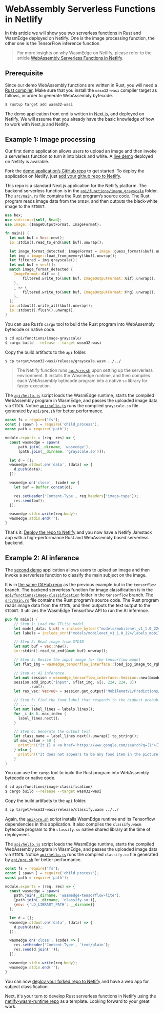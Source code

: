 # WebAssembly Serverless Functions in Netlify

In this article we will show you two serverless functions in Rust and WasmEdge deployed on Netlify. One is the image processing function, the other one is the TensorFlow inference function.

> For more insights on why WasmEdge on Netlify, please refer to the article [WebAssembly Serverless Functions in Netlify](https://www.secondstate.io/articles/netlify-wasmedge-webassembly-rust-serverless/).

## Prerequisite

Since our demo WebAssembly functions are written in Rust, you will need a [Rust compiler](https://www.rust-lang.org/tools/install). Make sure that you install the `wasm32-wasi` compiler target as follows, in order to generate WebAssembly bytecode.

```bash
$ rustup target add wasm32-wasi
```

The demo application front end is written in [Next.js](https://nextjs.org/), and deployed on Netlify. We will assume that you already have the basic knowledge of how to work with Next.js and Netlify.

## Example 1: Image processing

Our first demo application allows users to upload an image and then invoke a serverless function to turn it into black and white. A [live demo](https://60fe22f9ff623f0007656040--reverent-hodgkin-dc1f51.netlify.app/) deployed on Netlify is available.

Fork the [demo application’s GitHub repo](https://github.com/second-state/netlify-wasm-runtime) to get started. To deploy the application on Netlify, just [add your github repo to Netlify](https://www.netlify.com/blog/2016/09/29/a-step-by-step-guide-deploying-on-netlify/).

This repo is a standard Next.js application for the Netlify platform. The backend serverless function is in the [`api/functions/image_grayscale`](https://github.com/second-state/netlify-wasm-runtime/tree/main/api/functions/image-grayscale) folder. The [`src/main.rs`](https://github.com/second-state/netlify-wasm-runtime/blob/main/api/functions/image-grayscale/src/main.rs) file contains the Rust program’s source code. The Rust program reads image data from the `STDIN`, and then outputs the black-white image to the `STDOUT`.

```rust
use hex;
use std::io::{self, Read};
use image::{ImageOutputFormat, ImageFormat};

fn main() {
  let mut buf = Vec::new();
  io::stdin().read_to_end(&mut buf).unwrap();

  let image_format_detected: ImageFormat = image::guess_format(&buf).unwrap();
  let img = image::load_from_memory(&buf).unwrap();
  let filtered = img.grayscale();
  let mut buf = vec![];
  match image_format_detected {
    ImageFormat::Gif => {
        filtered.write_to(&mut buf, ImageOutputFormat::Gif).unwrap();
    },
    _ => {
        filtered.write_to(&mut buf, ImageOutputFormat::Png).unwrap();
    },
  };
  io::stdout().write_all(&buf).unwrap();
  io::stdout().flush().unwrap();
}
```

You can use Rust’s `cargo` tool to build the Rust program into WebAssembly bytecode or native code. 

```bash
$ cd api/functions/image-grayscale/
$ cargo build --release --target wasm32-wasi 
```

Copy the build artifacts to the `api` folder.

```bash
$ cp target/wasm32-wasi/release/grayscale.wasm ../../
```

> The Netlify function runs [`api/pre.sh`](https://github.com/second-state/netlify-wasm-runtime/blob/main/api/pre.sh) upon setting up the serverless environment. It installs the WasmEdge runtime, and then compiles each WebAssembly bytecode program into a native `so` library for faster execution.

The [`api/hello.js`](https://github.com/second-state/netlify-wasm-runtime/blob/main/api/hello.js) script loads the WasmEdge runtime, starts the compiled WebAssembly program in WasmEdge, and passes the uploaded image data via `STDIN`. Notice [`api/hello.js`](https://github.com/second-state/netlify-wasm-runtime/blob/main/api/hello.js) runs the compiled `grayscale.so` file generated by [`api/pre.sh`](https://github.com/second-state/netlify-wasm-runtime/blob/main/api/pre.sh) for better performance.

```javascript
const fs = require('fs');
const { spawn } = require('child_process');
const path = require('path');

module.exports = (req, res) => {
  const wasmedge = spawn(
      path.join(__dirname, 'wasmedge'), 
      [path.join(__dirname, 'grayscale.so')]);

  let d = [];
  wasmedge.stdout.on('data', (data) => {
    d.push(data);
  });

  wasmedge.on('close', (code) => {
    let buf = Buffer.concat(d);

    res.setHeader('Content-Type', req.headers['image-type']);
    res.send(buf);
  });

  wasmedge.stdin.write(req.body);
  wasmedge.stdin.end('');
}
```

That's it. [Deploy the repo to Netlify](https://www.netlify.com/blog/2016/09/29/a-step-by-step-guide-deploying-on-netlify/) and you now have a Netlify Jamstack app with a high-performance Rust and WebAssembly based serverless backend.

## Example 2: AI inference

The [second demo](https://60ff7e2d10fe590008db70a9--reverent-hodgkin-dc1f51.netlify.app/) application allows users to upload an image and then invoke a serverless function to classify the main subject on the image.

It is in [the same GitHub repo](https://github.com/second-state/netlify-wasm-runtime/tree/tensorflow) as the previous example but in the `tensorflow` branch. The backend serverless function for image classification is in the [`api/functions/image-classification`](https://github.com/second-state/netlify-wasm-runtime/tree/tensorflow/api/functions/image-classification) folder in the `tensorflow` branch.  The [`src/main.rs`](https://github.com/second-state/netlify-wasm-runtime/blob/tensorflow/api/functions/image-classification/src/main.rs) file contains the Rust program’s source code. The Rust program reads image data from the `STDIN`, and then outputs the text output to the `STDOUT`. It utilizes the WasmEdge Tensorflow API to run the AI inference.

```rust
pub fn main() {
    // Step 1: Load the TFLite model
    let model_data: &[u8] = include_bytes!("models/mobilenet_v1_1.0_224/mobilenet_v1_1.0_224_quant.tflite");
    let labels = include_str!("models/mobilenet_v1_1.0_224/labels_mobilenet_quant_v1_224.txt");

    // Step 2: Read image from STDIN
    let mut buf = Vec::new();
    io::stdin().read_to_end(&mut buf).unwrap();

    // Step 3: Resize the input image for the tensorflow model
    let flat_img = wasmedge_tensorflow_interface::load_jpg_image_to_rgb8(&buf, 224, 224);

    // Step 4: AI inference
    let mut session = wasmedge_tensorflow_interface::Session::new(&model_data, wasmedge_tensorflow_interface::ModelType::TensorFlowLite);
    session.add_input("input", &flat_img, &[1, 224, 224, 3])
           .run();
    let res_vec: Vec<u8> = session.get_output("MobilenetV1/Predictions/Reshape_1");

    // Step 5: Find the food label that responds to the highest probability in res_vec
    // ... ...
    let mut label_lines = labels.lines();
    for _i in 0..max_index {
      label_lines.next();
    }

    // Step 6: Generate the output text
    let class_name = label_lines.next().unwrap().to_string();
    if max_value > 50 {
      println!("It {} a <a href='https://www.google.com/search?q={}'>{}</a> in the picture", confidence.to_string(), class_name, class_name);
    } else {
      println!("It does not appears to be any food item in the picture.");
    }
}
```

You can use the `cargo` tool to build the Rust program into WebAssembly bytecode or native code.

```bash
$ cd api/functions/image-classification/
$ cargo build --release --target wasm32-wasi
```

Copy the build artifacts to the `api` folder.

```bash
$ cp target/wasm32-wasi/release/classify.wasm ../../
```

Again, the [`api/pre.sh`](https://github.com/second-state/netlify-wasm-runtime/blob/tensorflow/api/pre.sh) script installs WasmEdge runtime and its Tensorflow dependencies in this application. It also compiles the `classify.wasm` bytecode program to the `classify.so` native shared library at the time of deployment.

The [`api/hello.js`](https://github.com/second-state/netlify-wasm-runtime/blob/tensorflow/api/hello.js) script loads the WasmEdge runtime, starts the compiled WebAssembly program in WasmEdge, and passes the uploaded image data via `STDIN`. Notice [`api/hello.js`](https://github.com/second-state/netlify-wasm-runtime/blob/tensorflow/api/hello.js) runs the compiled `classify.so` file generated by [`api/pre.sh`](https://github.com/second-state/netlify-wasm-runtime/blob/tensorflow/api/pre.sh) for better performance.

```javascript
const fs = require('fs');
const { spawn } = require('child_process');
const path = require('path');

module.exports = (req, res) => {
  const wasmedge = spawn(
    path.join(__dirname, 'wasmedge-tensorflow-lite'),
    [path.join(__dirname, 'classify.so')],
    {env: {'LD_LIBRARY_PATH': __dirname}}
  );

  let d = [];
  wasmedge.stdout.on('data', (data) => {
    d.push(data);
  });

  wasmedge.on('close', (code) => {
    res.setHeader('Content-Type', `text/plain`);
    res.send(d.join(''));
  });

  wasmedge.stdin.write(req.body);
  wasmedge.stdin.end('');
}
```

You can now [deploy your forked repo to Netlify](https://www.netlify.com/blog/2016/09/29/a-step-by-step-guide-deploying-on-netlify/) and have a web app for subject classification.

Next, it's your turn to develop Rust serverless functions in Netlify using the [netlify-wasm-runtime repo](https://github.com/second-state/netlify-wasm-runtime) as a template. Looking forward to your great work.
